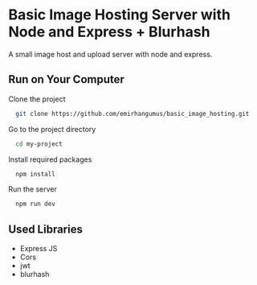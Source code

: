 # Basic Image Hosting Server with Node and Express + Blurhash

A small image host and upload server with node and express.

## Run on Your Computer

Clone the project

```bash
  git clone https://github.com/emirhangumus/basic_image_hosting.git
```

Go to the project directory

```bash
  cd my-project
```

Install required packages

```bash
  npm install
```

Run the server

```bash
  npm run dev
```

## Used Libraries

- Express JS
- Cors
- jwt
- blurhash
  
